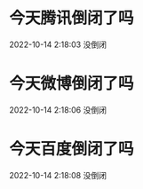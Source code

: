 # 今天腾讯倒闭了吗

2022-10-14 2:18:03 没倒闭

# 今天微博倒闭了吗

2022-10-14 2:18:06 没倒闭

# 今天百度倒闭了吗

2022-10-14 2:18:08 没倒闭


